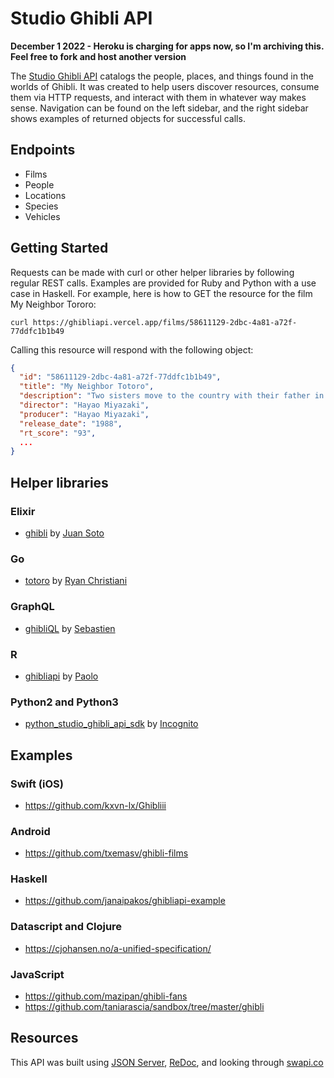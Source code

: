 # Studio Ghibli API

**December 1 2022 - Heroku is charging for apps now, so I'm archiving this. Feel free to fork and host another version**

The [Studio Ghibli API](https://ghibliapi.vercel.app) catalogs the people, places, and things found in the worlds of Ghibli. It was created to help users discover resources, consume them via HTTP requests, and interact with them in whatever way makes sense. Navigation can be found on the left sidebar, and the right sidebar shows examples of returned objects for successful calls.

## Endpoints

- Films
- People
- Locations
- Species
- Vehicles

## Getting Started

Requests can be made with curl or other helper libraries by following regular REST calls. Examples are provided for Ruby and Python with a use case in Haskell. For example, here is how to GET the resource for the film My Neighbor Tororo:

`curl https://ghibliapi.vercel.app/films/58611129-2dbc-4a81-a72f-77ddfc1b1b49`

Calling this resource will respond with the following object:

```json
{
  "id": "58611129-2dbc-4a81-a72f-77ddfc1b1b49",
  "title": "My Neighbor Totoro",
  "description": "Two sisters move to the country with their father in order to be closer to their hospitalized mother, and discover the surrounding trees are inhabited by Totoros, magical spirits of the forest. When the youngest runs away from home, the older sister seeks help from the spirits to find her.",
  "director": "Hayao Miyazaki",
  "producer": "Hayao Miyazaki",
  "release_date": "1988",
  "rt_score": "93",
  ...
}
```

## Helper libraries

### Elixir

- [ghibli](https://github.com/sotojuan/ghibli) by [Juan Soto](https://github.com/sotojuan)

### Go

- [totoro](https://github.com/Rchristiani/totoro) by [Ryan Christiani](https://github.com/Rchristiani)

### GraphQL

- [ghibliQL](https://github.com/kisscool-fr/ghibliql) by [Sebastien](https://github.com/kisscool-fr)

### R

- [ghibliapi](https://github.com/onertipaday/ghibliapi) by [Paolo](https://github.com/onertipaday)

### Python2 and Python3

- [python_studio_ghibli_api_sdk](https://github.com/Incognito/python_studio_ghibli_api_sdk) by [Incognito](https://github.com/Incognito)

## Examples

### Swift (iOS)

- https://github.com/kxvn-lx/Ghibliii

### Android

- https://github.com/txemasv/ghibli-films

### Haskell

- https://github.com/janaipakos/ghibliapi-example

### Datascript and Clojure

- https://cjohansen.no/a-unified-specification/

### JavaScript

- https://github.com/mazipan/ghibli-fans
- https://github.com/taniarascia/sandbox/tree/master/ghibli

## Resources

This API was built using [JSON Server](https://github.com/typicode/json-server), [ReDoc](https://github.com/Rebilly/ReDoc), and looking through [swapi.co](https://github.com/phalt/swapi)
